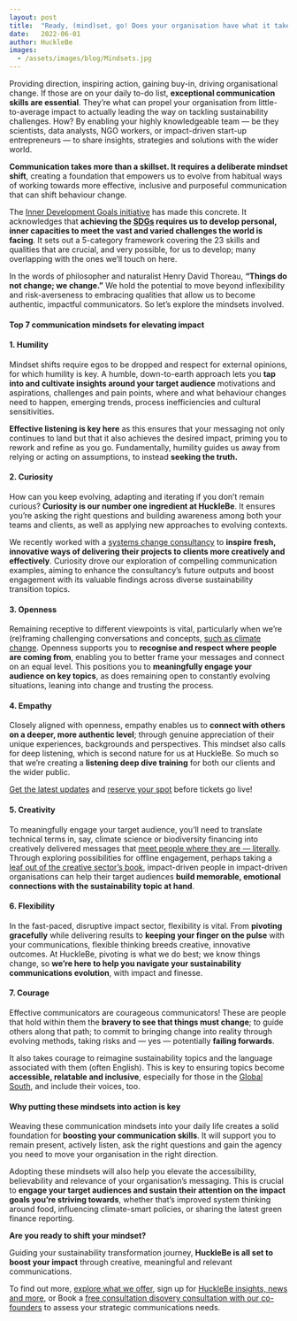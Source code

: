 ```yaml
---
layout: post
title:  "Ready, (mind)set, go! Does your organisation have what it takes to move to the next level of impact?"
date:   2022-06-01
author: HuckleBe
images:
  - /assets/images/blog/Mindsets.jpg
---
```

Providing direction, inspiring action, gaining buy-in, driving organisational change. If those are on your daily to-do list, **exceptional communication skills are essential**. They’re what can propel your organisation from little-to-average impact to actually leading the way on tackling sustainability challenges. How? By enabling your highly knowledgeable team — be they scientists, data analysts, NGO workers, or impact-driven start-up entrepreneurs — to share insights, strategies and solutions with the wider world. 

**Communication takes more than a skillset. It requires a deliberate mindset shift**, creating a foundation that empowers us to evolve from habitual ways of working towards more effective, inclusive and purposeful communication that can shift behaviour change.

The [Inner Development Goals initiative](https://www.innerdevelopmentgoals.org/framework) has made this concrete. It acknowledges that **achieving the [SDGs](https://www.undp.org/sustainable-development-goals) requires us to develop personal, inner capacities to meet the vast and varied challenges the world is facing**. It sets out a 5-category framework covering the 23 skills and qualities that are crucial, and very possible, for us to develop; many overlapping with the ones we’ll touch on here. 

In the words of philosopher and naturalist Henry David Thoreau, **“Things do not change; we change.”** We hold the potential to move beyond inflexibility and risk-averseness to embracing qualities that allow us to become authentic, impactful communicators. So let’s explore the mindsets involved.

#### Top 7 communication mindsets for elevating impact

#### 1. Humility

Mindset shifts require egos to be dropped and respect for external opinions, for which humility is key. A humble, down-to-earth approach lets you **tap into and cultivate insights around your target audience** motivations and aspirations, challenges and pain points, where and what behaviour changes need to happen, emerging trends, process inefficiencies and cultural sensitivities.

**Effective listening is key here** as this ensures that your messaging not only continues to land but that it also achieves the desired impact, priming you to rework and refine as you go. Fundamentally, humility guides us away from relying or acting on assumptions, to instead **seeking the truth.**

#### 2. Curiosity 

How can you keep evolving, adapting and iterating if you don’t remain curious? **Curiosity is our number one ingredient at HuckleBe**. It ensures you’re asking the right questions and building awareness among both your teams and clients, as well as applying new approaches to evolving contexts. 

We recently worked with a [systems change consultancy](https://www.metabolic.nl/) to **inspire fresh, innovative ways of delivering their projects to clients more creatively and effectively**. Curiosity drove our exploration of compelling communication examples, aiming to enhance the consultancy’s future outputs and boost engagement with its valuable findings across diverse sustainability transition topics.  

#### 3. Openness

Remaining receptive to different viewpoints is vital, particularly when we’re (re)framing challenging conversations and concepts, [such as climate change](https://aicd.companydirectors.com.au/membership/company-director-magazine/2020-back-editions/april/climate-change-whats-your-mindset). Openness supports you to **recognise and respect where people are coming from**, enabling you to better frame your messages and connect on an equal level. This positions you to **meaningfully engage your audience on key topics**, as does remaining open to constantly evolving situations, leaning into change and trusting the process.

#### 4. Empathy

Closely aligned with openness, empathy enables us to **connect with others on a deeper, more authentic level**; through genuine appreciation of their unique experiences, backgrounds and perspectives. This mindset also calls for deep listening, which is second nature for us at HuckleBe. So much so that we’re creating a **listening deep dive training** for both our clients and the wider public. 

[Get the latest updates](https://landing.mailerlite.com/webforms/landing/m3x0u8) and [reserve your spot](hello@hucklebe.com) before tickets go live!

#### 5. Creativity

To meaningfully engage your target audience, you’ll need to translate technical terms in, say,  climate science or biodiversity financing into creatively delivered messages that [meet people where they are — literally](https://twitter.com/hellohucklebe/status/1521139774383403008?s=20&t=i2Z0Hnb1VdvXfJXQ02HJwg). Through exploring possibilities for offline engagement, perhaps taking a [leaf out of the creative sector’s book](https://www.artsy.net/article/artsy-editorial-10-artists-making-urgent-work-environment), impact-driven people in impact-driven organisations can help their target audiences **build memorable, emotional connections with the sustainability topic at hand**. 

#### 6. Flexibility

In the fast-paced, disruptive impact sector, flexibility is vital. From **pivoting gracefully** while delivering results to **keeping your finger on the pulse** with your communications, flexible thinking breeds creative, innovative outcomes. At HuckleBe, pivoting is what we do best; we know things change, so **we’re here to help you navigate your sustainability communications evolution**, with impact and finesse.

#### 7. Courage

Effective communicators are courageous communicators! These are people that hold within 
them the **bravery to see that things must change**; to guide others along that path; to commit to bringing change into reality through evolving methods, taking risks and — yes — potentially **failing forwards**. 

It also takes courage to reimagine sustainability topics and the language associated with them (often English). This is key to ensuring topics become **accessible, relatable and inclusive**, especially for those in the [Global South](https://www.connect4climate.org/initiative/diversifying-climate-knowledge-fight-against-parachute-science), and include their voices, too.

#### Why putting these mindsets into action is key

Weaving these communication mindsets into your daily life creates a solid foundation for **boosting your communication skills**. It will support you to remain present, actively listen, ask the right questions and gain the agency you need to move your organisation in the right direction. 

Adopting these mindsets will also help you elevate the accessibility, believability and relevance of your organisation’s messaging. This is crucial to **engage your target audiences and sustain their attention on the impact goals you’re striving towards**, whether that’s improved system thinking around food, influencing climate-smart policies, or sharing the latest green finance reporting. 

**Are you ready to shift your mindset?**

Guiding your sustainability transformation journey, **HuckleBe is all set to boost your impact** through creative, meaningful and relevant communications. 

To find out more, [explore what we offer](https://hucklebe.com/#services), sign up for [HuckleBe insights, news and more](https://landing.mailerlite.com/webforms/landing/m3x0u8), or Book a [free consultation disovery consultation with our co-founders](https://calendly.com/hellohucklebe) to assess your strategic communications needs. 

